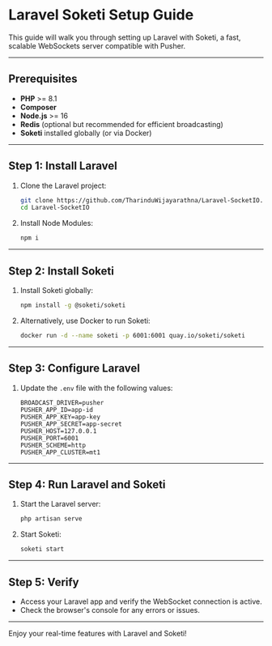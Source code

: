 
# Laravel Soketi Setup Guide

This guide will walk you through setting up Laravel with Soketi, a fast, scalable WebSockets server compatible with Pusher.

---

## Prerequisites

- **PHP** >= 8.1
- **Composer**
- **Node.js** >= 16
- **Redis** (optional but recommended for efficient broadcasting)
- **Soketi** installed globally (or via Docker)

---

## Step 1: Install Laravel

1. Clone the Laravel project:
   ```bash
   git clone https://github.com/TharinduWijayarathna/Laravel-SocketIO.git
   cd Laravel-SocketIO
   ```

2. Install Node Modules:
   ```bash
   npm i
   ```

---

## Step 2: Install Soketi

1. Install Soketi globally:
   ```bash
   npm install -g @soketi/soketi
   ```

2. Alternatively, use Docker to run Soketi:
   ```bash
   docker run -d --name soketi -p 6001:6001 quay.io/soketi/soketi
   ```

---

## Step 3: Configure Laravel

1. Update the `.env` file with the following values:
   ```
   BROADCAST_DRIVER=pusher
   PUSHER_APP_ID=app-id
   PUSHER_APP_KEY=app-key
   PUSHER_APP_SECRET=app-secret
   PUSHER_HOST=127.0.0.1
   PUSHER_PORT=6001
   PUSHER_SCHEME=http
   PUSHER_APP_CLUSTER=mt1
   ```
---

## Step 4: Run Laravel and Soketi

1. Start the Laravel server:
   ```bash
   php artisan serve
   ```

2. Start Soketi:
   ```bash
   soketi start
   ```

---

## Step 5: Verify

- Access your Laravel app and verify the WebSocket connection is active.
- Check the browser's console for any errors or issues.

---

Enjoy your real-time features with Laravel and Soketi!
